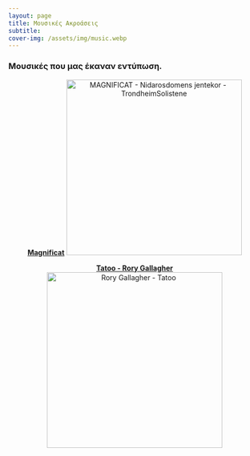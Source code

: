 ```yaml
---
layout: page
title: Μουσικές Ακροάσεις
subtitle:
cover-img: /assets/img/music.webp
---
```


<p style="text-align:center;">
 <h3> Μουσικές που μας έκαναν εντύπωση. </h3>
</p>


<p style="text-align:center;">
 <a href="https://sgmsc.github.io/site/assets/music/2l_maginficat"><strong>Magnificat</strong></a> 
 <a href="https://sgmsc.github.io/site/assets/music/2l_maginficat">
  <img src="https://sgmsc.github.io/site/assets/img/magn_cover.jpg" alt="MAGNIFICAT - Nidarosdomens jentekor - TrondheimSolistene" style="width:350px;height:350px;"></a>
</p>

<p>  
</p>

<p style="text-align:center;">
 <a href="https://sgmsc.github.io/site/assets/music/tatoo"><strong>Tatoo - Rory Gallagher</strong></a> 
 <a href="https://sgmsc.github.io/site/assets/music/tatoo">
   <img src="https://sgmsc.github.io/site/assets/img/tatoo_cover.webp" alt="Rory Gallagher - Tatoo" style="width:350px;height:350px;"></a>
</p>

<p>  
</p>
 
